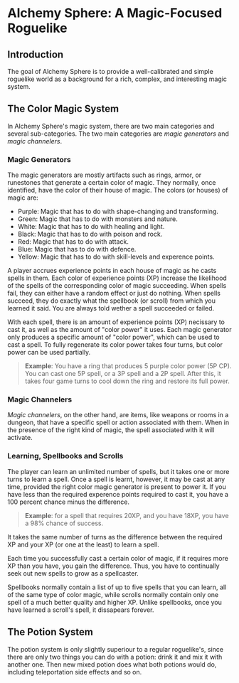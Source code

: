 # Alchemy Sphere: A Magic-Focused Roguelike

## Introduction

The goal of Alchemy Sphere is to provide a well-calibrated and simple
roguelike world as a background for a rich, complex, and interesting
magic system.

## The Color Magic System

In Alchemy Sphere's magic system, there are two main categories and
several sub-categories.  The two main categories are _magic
generators_ and _magic channelers_.

### Magic Generators

The magic generators are mostly artifacts such as rings, armor, or
runestones that generate a certain color of magic. They normally, once
identified, have the color of their house of magic. The colors (or
houses) of magic are:

* Purple: Magic that has to do with shape-changing and transforming.
* Green: Magic that has to do with monsters and nature.
* White: Magic that has to do with healing and light.
* Black: Magic that has to do with poison and rock.
* Red: Magic that has to do with attack.
* Blue: Magic that has to do with defence.
* Yellow: Magic that has to do with skill-levels and experence points.

A player accrues experience points in each house of magic as he casts
spells in them. Each color of experience points (XP) increase the
likelihood of the spells of the corresponding color of magic
succeeding. When spells fail, they can either have a random effect or
just do nothing. When spells succeed, they do exactly what the
spellbook (or scroll) from which you learned it said. You are always
told wether a spell succeeded or failed.

With each spell, there is an amount of experience points (XP) necissary to
cast it, as well as the amount of "color power" it uses. Each magic
generator only produces a specific amount of "color power", which can
be used to cast a spell. To fully regenerate its color power takes
four turns, but color power can be used partially.

> **Example**: You have a ring that produces 5 purple color power (5P
> CP). You can cast one 5P spell, or a 3P spell and a 2P spell. After
> this, it takes four game turns to cool down the ring and restore its
> full power.


### Magic Channelers

_Magic channelers_, on the other hand, are items, like weapons or
rooms in a dungeon, that have a specific spell or action associated
with them. When in the presence of the right kind of magic, the spell
associated with it will activate.

### Learning, Spellbooks and Scrolls

The player can learn an unlimited number of spells, but it takes one
or more turns to learn a spell. Once a spell is learnt, however, it
may be cast at any time, provided the right color magic generator is
present to power it. If you have less than the required experence
points required to cast it, you have a 100 percent chance minus the
difference.

> **Example**: for a spell that requires 20XP, and you have 18XP, you
> have a 98% chance of success.

It takes the same number of turns as the difference between the
required XP and your XP (or one at the least) to learn a spell.

Each time you successfully cast a certain color of magic, if it
requires more XP than you have, you gain the difference. Thus, you
have to continually seek out new spells to grow as a spellcaster.

Spellbooks normally contain a list of up to five spells that you can
learn, all of the same type of color magic, while scrolls normally
contain only one spell of a much better quality and higher XP. Unlike
spellbooks, once you have learned a scroll's spell, it dissapears
forever.

## The Potion System

The potion system is only slightly superiour to a regular roguelike's,
since there are only two things you can do with a potion: drink it and
mix it with another one. Then new mixed potion does what both potions
would do, including teleportation side effects and so on.
